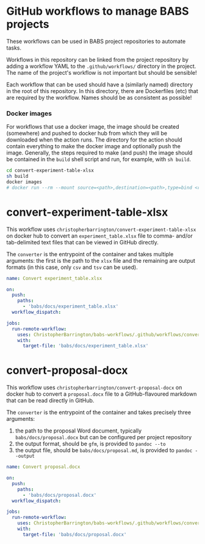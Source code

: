 # GitHub workflows to manage BABS projects

These workflows can be used in BABS project repositories to automate tasks.

Workflows in this repository can be linked from the project repository by adding a workflow YAML to the `.github/workflows/` directory in the project. The name of the project's workflow is not important but should be sensible!

Each workflow that can be used should have a (similarly named) directory in the root of this repository. In this directory, there are Dockerfiles (etc) that are required by the workflow. Names should be as consistent as possible!

### Docker images

For workflows that use a docker image, the image should be created (somewhere) and pushed to docker hub from which they will be downloaded when the action runs. The directory for the action should contain everything to make the docker image and optionally push the image. Generally, the steps required to make (and push) the image should be contained in the `build` shell script and run, for example, with `sh build`.

```bash
cd convert-experiment-table-xlsx
sh build
docker images
# docker run --rm --mount source=<path>,destination=<path>,type=bind <repository>/<image> [arg] [arg] ... [arg]
```

# convert-experiment-table-xlsx

This workflow uses `christopherbarrington/convert-experiment-table-xlsx` on docker hub to convert an `experiment_table.xlsx` file to comma- and/or tab-delimited text files that can be viewed in GitHub directly.

The `converter` is the entrypoint of the container and takes multiple arguments: the first is the path to the `xlsx` file and the remaining are output formats (in this case, only `csv` and `tsv` can be used).

```yaml
name: Convert experiment_table.xlsx

on:
  push:
    paths:
      - 'babs/docs/experiment_table.xlsx'
  workflow_dispatch:

jobs:
  run-remote-workflow:
    uses: ChristopherBarrington/babs-workflows/.github/workflows/convert-experiment-table-xlsx.yml@main
    with:
      target-file: 'babs/docs/experiment_table.xlsx'
```

# convert-proposal-docx

This workflow uses `christopherbarrington/convert-proposal-docx` on docker hub to convert a `proposal.docx` file to a GitHub-flavoured markdown that can be read directly in GitHub.

The `converter` is the entrypoint of the container and takes precisely three arguments:

1. the path to the proposal Word document, typically `babs/docs/proposal.docx` but can be configured per project repository
1. the output format, should be `gfm`, is provided to `pandoc --to`
1. the output file, should be `babs/docs/proposal.md`, is provided to `pandoc --output`

```yaml
name: Convert proposal.docx

on:
  push:
    paths:
      - 'babs/docs/proposal.docx'
  workflow_dispatch:

jobs:
  run-remote-workflow:
    uses: ChristopherBarrington/babs-workflows/.github/workflows/convert-proposal-docx.yml@main
    with:
      target-file: 'babs/docs/proposal.docx'
```
